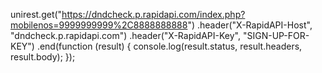 unirest.get("https://dndcheck.p.rapidapi.com/index.php?mobilenos=9999999999%2C8888888888")
.header("X-RapidAPI-Host", "dndcheck.p.rapidapi.com")
.header("X-RapidAPI-Key", "SIGN-UP-FOR-KEY")
.end(function (result) {
  console.log(result.status, result.headers, result.body);
});

